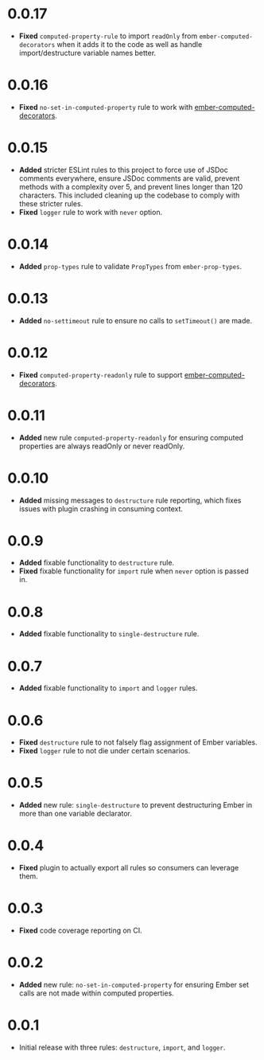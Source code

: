 # 0.0.17

* **Fixed** `computed-property-rule` to import `readOnly` from `ember-computed-decorators` when it adds it to the code as well as handle import/destructure variable names better.


# 0.0.16

* **Fixed** `no-set-in-computed-property` rule to work with [ember-computed-decorators](https://github.com/rwjblue/ember-computed-decorators).


# 0.0.15

* **Added** stricter ESLint rules to this project to force use of JSDoc comments everywhere, ensure JSDoc comments are valid, prevent methods with a complexity over 5, and prevent lines longer than 120 characters. This included cleaning up the codebase to comply with these stricter rules.
* **Fixed** `logger` rule to work with `never` option.


# 0.0.14

* **Added** `prop-types` rule to validate `PropTypes` from `ember-prop-types`.


# 0.0.13

* **Added** `no-settimeout` rule to ensure no calls to `setTimeout()` are made.


# 0.0.12

* **Fixed** `computed-property-readonly` rule to support [ember-computed-decorators](https://github.com/rwjblue/ember-computed-decorators).


# 0.0.11

* **Added** new rule `computed-property-readonly` for ensuring computed properties are always readOnly or never readOnly.


# 0.0.10

* **Added** missing messages to `destructure` rule reporting, which fixes issues with plugin crashing in consuming context.


# 0.0.9

* **Added** fixable functionality to `destructure` rule.
* **Fixed** fixable functionality for `import` rule when `never` option is passed in.


# 0.0.8

* **Added** fixable functionality to `single-destructure` rule.


# 0.0.7

* **Added** fixable functionality to `import` and `logger` rules.


# 0.0.6

* **Fixed** `destructure` rule to not falsely flag assignment of Ember variables.
* **Fixed** `logger` rule to not die under certain scenarios.


# 0.0.5

* **Added** new rule: `single-destructure` to prevent destructuring Ember in more than one variable declarator.


# 0.0.4

* **Fixed** plugin to actually export all rules so consumers can leverage them.


# 0.0.3

* **Fixed** code coverage reporting on CI.


# 0.0.2

* **Added** new rule: `no-set-in-computed-property` for ensuring Ember set calls are not made within computed properties.


# 0.0.1

* Initial release with three rules: `destructure`, `import`, and `logger`.

